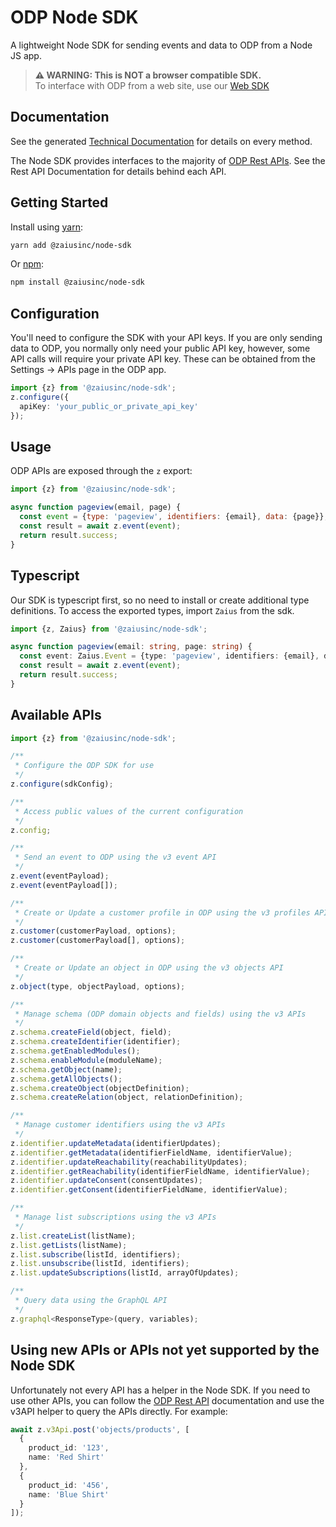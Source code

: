 # ODP Node SDK

A lightweight Node SDK for sending events and data to ODP from a Node JS app.

> <b>⚠️ WARNING: This is NOT a browser compatible SDK.</b><br />
> To interface with ODP from a web site, use our [Web SDK](https://docs.developers.optimizely.com/optimizely-data-platform/docs/get-started-with-web-sdk)

## Documentation

See the generated [Technical Documentation](https://docs.developers.optimizely.com/optimizely-connect-platform/docs/node-sdk-api-reference-overview) for details on every method.

The Node SDK provides interfaces to the majority of [ODP Rest APIs](https://docs.developers.optimizely.com/optimizely-data-platform/reference/introduction). See the Rest API Documentation for details behind each API.

## Getting Started

Install using [yarn](https://yarnpkg.com/en/):

```bash
yarn add @zaiusinc/node-sdk
```

Or [npm](https://www.npmjs.com/):

```bash
npm install @zaiusinc/node-sdk
```

## Configuration

You'll need to configure the SDK with your API keys. If you are only sending data to ODP, you normally only need your public API key, however, some API calls will require your private API key. These can be obtained from the Settings -> APIs page in the ODP app.

```typescript
import {z} from '@zaiusinc/node-sdk';
z.configure({
  apiKey: 'your_public_or_private_api_key'
});
```

## Usage

ODP APIs are exposed through the `z` export:

```javascript
import {z} from '@zaiusinc/node-sdk';

async function pageview(email, page) {
  const event = {type: 'pageview', identifiers: {email}, data: {page}};
  const result = await z.event(event);
  return result.success;
}
```

## Typescript

Our SDK is typescript first, so no need to install or create additional type definitions.
To access the exported types, import `Zaius` from the sdk.

```typescript
import {z, Zaius} from '@zaiusinc/node-sdk';

async function pageview(email: string, page: string) {
  const event: Zaius.Event = {type: 'pageview', identifiers: {email}, data: {page}};
  const result = await z.event(event);
  return result.success;
}
```

## Available APIs

```javascript
import {z} from '@zaiusinc/node-sdk';

/**
 * Configure the ODP SDK for use
 */
z.configure(sdkConfig);

/**
 * Access public values of the current configuration
 */
z.config;

/**
 * Send an event to ODP using the v3 event API
 */
z.event(eventPayload);
z.event(eventPayload[]);

/**
 * Create or Update a customer profile in ODP using the v3 profiles API
 */
z.customer(customerPayload, options);
z.customer(customerPayload[], options);

/**
 * Create or Update an object in ODP using the v3 objects API
 */
z.object(type, objectPayload, options);

/**
 * Manage schema (ODP domain objects and fields) using the v3 APIs
 */
z.schema.createField(object, field);
z.schema.createIdentifier(identifier);
z.schema.getEnabledModules();
z.schema.enableModule(moduleName);
z.schema.getObject(name);
z.schema.getAllObjects();
z.schema.createObject(objectDefinition);
z.schema.createRelation(object, relationDefinition);

/**
 * Manage customer identifiers using the v3 APIs
 */
z.identifier.updateMetadata(identifierUpdates);
z.identifier.getMetadata(identifierFieldName, identifierValue);
z.identifier.updateReachability(reachabilityUpdates);
z.identifier.getReachability(identifierFieldName, identifierValue);
z.identifier.updateConsent(consentUpdates);
z.identifier.getConsent(identifierFieldName, identifierValue);

/**
 * Manage list subscriptions using the v3 APIs
 */
z.list.createList(listName);
z.list.getLists(listName);
z.list.subscribe(listId, identifiers);
z.list.unsubscribe(listId, identifiers);
z.list.updateSubscriptions(listId, arrayOfUpdates);

/**
 * Query data using the GraphQL API
 */
z.graphql<ResponseType>(query, variables);
```

## Using new APIs or APIs not yet supported by the Node SDK

Unfortunately not every API has a helper in the Node SDK. If you need to use other APIs, you can
follow the [ODP Rest API](https://docs.developers.optimizely.com/optimizely-data-platform/reference/introduction) documentation
and use the v3API helper to query the APIs directly. For example:

```typescript
await z.v3Api.post('objects/products', [
  {
    product_id: '123',
    name: 'Red Shirt'
  },
  {
    product_id: '456',
    name: 'Blue Shirt'
  }
]);
```
